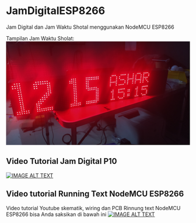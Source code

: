 # JamDigitalESP8266
Jam Digital dan Jam Waktu Shotal menggunakan NodeMCU ESP8266

Tampilan Jam Waktu Sholat:
![alt text](https://github.com/bestariweb/JamDigitalESP8266/blob/main/JAMDIGITAL_NodeMCU_DMDESP_RTC_NTP_R0/img/jws.jpg?raw=true)

## Video Tutorial Jam Digital P10
[![IMAGE ALT TEXT](http://img.youtube.com/vi/nt7XNF2rKmc/0.jpg)](https://www.youtube.com/watch?v=nt7XNF2rKmc "Video Title")

## Video tutorial Running Text NodeMCU ESP8266 
Video tutorial Youtube skematik, wiring dan PCB Rinnung text NodeMCU ESP8266 bisa Anda saksikan di bawah ini
[![IMAGE ALT TEXT](http://img.youtube.com/vi/5YE2DEkP7Hc/0.jpg)](https://www.youtube.com/watch?v=5YE2DEkP7Hc "Video Title")
